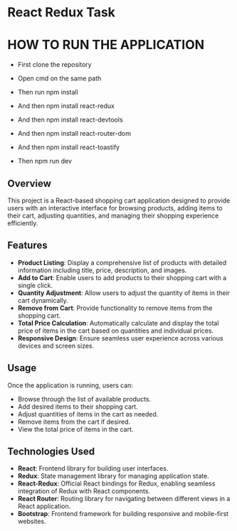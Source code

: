 # React Redux Task
# HOW TO RUN THE APPLICATION

- First clone the repository

- Open cmd on the same path

- Then run npm install

- And then npm install react-redux

- And then npm install react-devtools

- And then npm install react-router-dom

- And then npm install react-toastify

- Then npm run dev

## Overview
This project is a React-based shopping cart application designed to provide users with an interactive interface for browsing products, adding items to their cart, adjusting quantities, and managing their shopping experience efficiently.

## Features
- **Product Listing**: Display a comprehensive list of products with detailed information including title, price, description, and images.
- **Add to Cart**: Enable users to add products to their shopping cart with a single click.
- **Quantity Adjustment**: Allow users to adjust the quantity of items in their cart dynamically.
- **Remove from Cart**: Provide functionality to remove items from the shopping cart.
- **Total Price Calculation**: Automatically calculate and display the total price of items in the cart based on quantities and individual prices.
- **Responsive Design**: Ensure seamless user experience across various devices and screen sizes.


## Usage
Once the application is running, users can:
- Browse through the list of available products.
- Add desired items to their shopping cart.
- Adjust quantities of items in the cart as needed.
- Remove items from the cart if desired.
- View the total price of items in the cart.

## Technologies Used
- **React**: Frontend library for building user interfaces.
- **Redux**: State management library for managing application state.
- **React-Redux**: Official React bindings for Redux, enabling seamless integration of Redux with React components.
- **React Router**: Routing library for navigating between different views in a React application.
- **Bootstrap**: Frontend framework for building responsive and mobile-first websites.
